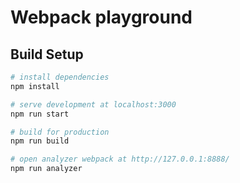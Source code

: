 # Webpack playground

## Build Setup

```bash
# install dependencies
npm install

# serve development at localhost:3000
npm run start

# build for production
npm run build

# open analyzer webpack at http://127.0.0.1:8888/
npm run analyzer
```